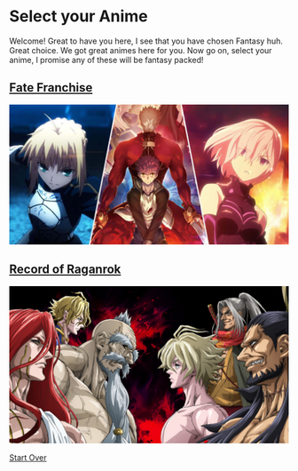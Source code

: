 # Select your Anime
Welcome! Great to have you here, I see that you have chosen Fantasy huh. Great choice. We got great animes here for you. Now go on, select your anime, I promise any of these will be fantasy packed!
## [Fate Franchise](fate-franchise/main-page.md) 
<img src="fate-franchise/image.jpg"> 

## [Record of Raganrok](ror.md)
<img src="image.2.jpg">

[Start Over](../anime.md)